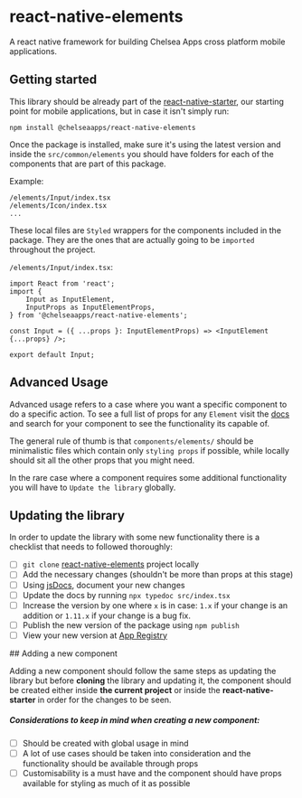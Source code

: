 # react-native-elements

A react native framework for building Chelsea Apps cross platform mobile applications.

## Getting started

This library should be already part of the [react-native-starter](https://github.com/chelsea-apps/react-native-starter), our starting point for mobile applications, but in case it isn't simply run:

```
npm install @chelseaapps/react-native-elements
```

Once the package is installed, make sure it's using the latest version and inside the `src/common/elements` you should have folders for each of the components that are part of this package.

Example:

```
/elements/Input/index.tsx
/elements/Icon/index.tsx
...
```

These local files are `Styled` wrappers for the components included in the package. They are the ones that are actually going to be `imported` throughout the project.

`/elements/Input/index.tsx`:

```
import React from 'react';
import {
	Input as InputElement,
	InputProps as InputElementProps,
} from '@chelseaapps/react-native-elements';

const Input = ({ ...props }: InputElementProps) => <InputElement {...props} />;

export default Input;
```

## Advanced Usage

Advanced usage refers to a case where you want a specific component to do a specific action. To see a full list of props for any `Element` visit
the [docs]() and search for your component to see the functionality its capable of.

The general rule of thumb is that `components/elements/` should be minimalistic files which contain only `styling props` if possible, while locally should sit all the other props that you might need.

In the rare case where a component requires some additional functionality you will have to `Update the library` globally.

## Updating the library

In order to update the library with some new functionality there is a checklist that needs to followed thoroughly:

- [ ] `git clone` [react-native-elements](https://github.com/chelsea-apps/react-native-elements) project locally
- [ ] Add the necessary changes (shouldn't be more than props at this stage)
- [ ] Using [jsDocs](https://jsdoc.app/), document your new changes
- [ ] Update the docs by running `npx typedoc src/index.tsx`
- [ ] Increase the version by one where `x` is in case: `1.x` if your change is an addition or `1.11.x` if your change is a bug fix.
- [ ] Publish the new version of the package using `npm publish`
- [ ] View your new version at [App Registry](http://registry.chelsea-apps.com:4873/-/web/detail/@chelsea-apps/react-native-elements)

## Adding a new component

Adding a new component should follow the same steps as updating the library but before **cloning** the library and updating it, the component should be created either inside **the current project** or inside the **react-native-starter** in order for the changes to be seen.

##### Considerations to keep in mind when creating a new component:

- [ ] Should be created with global usage in mind
- [ ] A lot of use cases should be taken into consideration and the functionality should be available through props
- [ ] Customisability is a must have and the component should have props available for styling as much of it as possible
